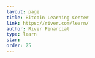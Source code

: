 ```yaml
---
layout: page
title: Bitcoin Learning Center
link: https://river.com/learn/
author: River Financial
type: learn
star: 
order: 25
---
```


